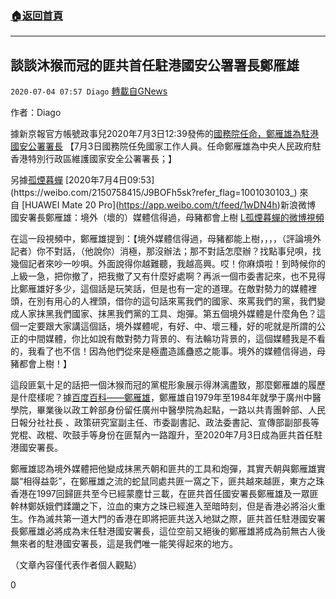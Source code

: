 ###  [:house:返回首頁](https://github.com/ourhimalayas/txt)
---

## 談談沐猴而冠的匪共首任駐港國安公署署長鄭雁雄
`2020-07-04 07:57 Diago` [轉載自GNews](https://gnews.org/zh-hant/253655/)

作者：Diago

據新京報官方帳號政事兒2020年7月3日12:39發佈的[國務院任命，鄭雁雄為駐港國安公署署長](https://baijiahao.baidu.com/s?id=1671169231219575684&amp;wfr=spider&amp;for=pc) 【7月3日國務院任免國家工作人員。任命鄭雁雄為中央人民政府駐香港特別行政區維護國家安全公署署長；】

另據[孤煙暮蟬](https://weibo.com/2150758415?refer_flag=1001030103_) [2020年7月4日09:53](https://weibo.com/2150758415/J9BOFh5sk?refer_flag=1001030103_) 來自 [HUAWEI Mate 20 Pro](https://app.weibo.com/t/feed/1wDN4h)新浪微博 國安署長鄭雁雄：境外（壞的）媒體信得過，母豬都會上樹 [L孤煙暮蟬的微博視頻](http://t.cn/A6y2rIla)

在這一段視頻中，鄭雁雄提到：【境外媒體信得過，母豬都能上樹，，，，（評論境外記者）你不對話，（他說你）消極，那沒辦法；那不對話怎麼辦？找點事兒唄，找幾個記者來吵一吵唄。外面說得你越難聽，我越高興。哎！你麻煩啦！到時候你的上級一急，把你撤了，把我撤了又有什麼好處啊？再派一個市委書記來，也不見得比鄭雁雄好多少，這個話是玩笑話，但是也有一定的道理。在敵對勢力的媒體裡頭，在別有用心的人裡頭，借你的這句話來罵我們的國家、來罵我們的黨，我們變成人家抹黑我們國家、抹黑我們黨的工具、炮彈。第五個境外媒體是什麼角色？這個一定要跟大家講這個話，境外媒體呢，有好、中、壞三種，好的呢就是所謂的公正的中間媒體，你比如說有敵對勢力背景的、有法輪功背景的，這個媒體我是不看的，我看了也不信！因為他們從來是極盡造謠蠱惑之能事。境外的媒體信得過，母豬都會上樹！】

這段匪氣十足的話把一個沐猴而冠的黨棍形象展示得淋漓盡致，那麼鄭雁雄的履歷是什麼樣呢？據[百度百科——鄭雁雄](https://baike.baidu.com/item/%E9%83%91%E9%9B%81%E9%9B%84/7605949?fr=aladdin)，鄭雁雄自1979年至1984年就學于廣州中醫學院，畢業後以政工幹部身份留任廣州中醫學院為起點，一路以共青團幹部、人民日報分社社長 、政策研究室副主任、市委副書記、政法委書記、宣傳部副部長等党棍、政棍、吹鼓手等身份在匪幫內一路躥升，至2020年7月3日成為匪共首任駐港國安署長。

鄭雁雄認為境外媒體把他變成抹黑兲朝和匪共的工具和炮彈，其實兲朝與鄭雁雄實屬“相得益彰”，在鄭雁雄之流的蛇鼠同處共匪一窩之下，匪共越來越匪，東方之珠香港在1997回歸匪共至今已經蒙塵廿三載，在匪共首任國安署長鄭雁雄及一眾匪幹林鄭妖娥們蹂躪之下，泣血的東方之珠已經進入至暗時刻，但是香港必將浴火重生。作為滅共第一道大門的香港在即將把匪共送入地獄之際，匪共首任駐港國安署長鄭雁雄必將成為末任駐港國安署長，這位空前又絕後的鄭雁雄將成為前無古人後無來者的駐港國安署長，這是我們唯一能笑得起來的地方。

（文章內容僅代表作者個人觀點）

0
